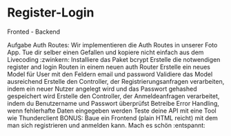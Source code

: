 # Register-Login

Fronted - Backend

Aufgabe Auth Routes:
Wir implementieren die Auth Routes in unserer Foto App. Tue dir selber einen Gefallen und kopiere nicht einfach aus dem Livecoding :zwinkern:
Installiere das Paket bcrypt
Erstelle die notwendigen register and login Routen in einem neuen auth Router
Erstelle ein neues Model für User mit den Feldern email und password
Validiere das Model ausreichend
Erstelle den Controller, der Registrierungsanfragen verarbeiten, indem ein neuer Nutzer angelegt wird und das Passwort gehashed gespeichert wird
Erstelle den Controller, der Anmeldeanfragen verarbeitet, indem du Benutzername und Passwort überprüfst
Betreibe Error Handling, wenn fehlerhafte Daten eingegeben werden
Teste deine API mit eine Tool wie Thunderclient
BONUS: Baue ein Frontend (plain HTML reicht) mit dem man sich registrieren und anmelden kann. Mach es schön :entspannt:
